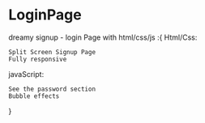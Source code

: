 # LoginPage
dreamy signup - login Page with html/css/js
:{
  Html/Css:
  
    Split Screen Signup Page
    Fully responsive
    
  javaScript:
    
    See the password section 
    Bubble effects
    
  
}


